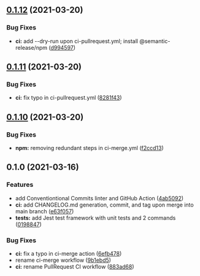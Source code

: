 ## [0.1.12](https://github.com/carbonphyber/npm-module-automation-explore/compare/v0.1.11...v0.1.12) (2021-03-20)


### Bug Fixes

* **ci:** add --dry-run upon ci-pullrequest.yml; install @semantic-release/npm ([d994597](https://github.com/carbonphyber/npm-module-automation-explore/commit/d9945973d50f4fba46f897ad1461e596a918afa7))

## [0.1.11](https://github.com/carbonphyber/npm-module-automation-explore/compare/v0.1.10...v0.1.11) (2021-03-20)


### Bug Fixes

* **ci:** fix typo in ci-pullrequest.yml ([8281f43](https://github.com/carbonphyber/npm-module-automation-explore/commit/8281f43b6423e733225a71964858f40d0e142f8d))

## [0.1.10](https://github.com/carbonphyber/npm-module-automation-explore/compare/v0.1.9...v0.1.10) (2021-03-20)


### Bug Fixes

* **npm:** removing redundant steps in ci-merge.yml ([f2ccd13](https://github.com/carbonphyber/npm-module-automation-explore/commit/f2ccd13170d351b43be30024b91d8373e597e4b0))

## 0.1.0 (2021-03-16)


### Features

* add Conventiontional Commits linter and GitHub Action ([4ab5092](https://github.com/carbonphyber/npm-module-automation-explore/commit/4ab5092a5ef6e7632ec9ac320096d22e116d7869))
* **ci:** add CHANGELOG.md generation, commit, and tag upon merge into main branch ([e63f057](https://github.com/carbonphyber/npm-module-automation-explore/commit/e63f057b8a3af4ca2bae2a34f6d239e26d2efcbb))
* **tests:** add Jest test framework with unit tests and 2 commands ([0198847](https://github.com/carbonphyber/npm-module-automation-explore/commit/0198847b978f3b4918d793d3bb48cac9e5063154))


### Bug Fixes

* **ci:** fix a typo in ci-merge action ([6efb478](https://github.com/carbonphyber/npm-module-automation-explore/commit/6efb478cfc0875b3a854018a7f58717a3dab9bae))
* rename ci-merge workflow ([9b1ebd5](https://github.com/carbonphyber/npm-module-automation-explore/commit/9b1ebd559702dd1d81f89f11274d74b41d807bab))
* **ci:** rename PullRequest CI workflow ([883ad68](https://github.com/carbonphyber/npm-module-automation-explore/commit/883ad68e0e27105957c767aece0a941fefb14b32))
